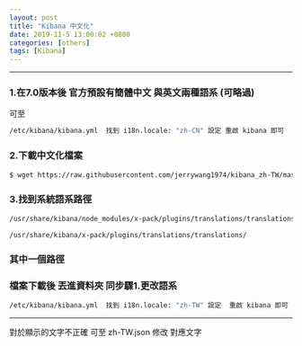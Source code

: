```yaml
---
layout: post
title: "Kibana 中文化"
date: 2019-11-5 13:00:02 +0800
categories: [others]
tags: [Kibana]
---
```


---

### 1.在7.0版本後 官方預設有簡體中文 與英文兩種語系 (可略過)

可至
```sh
/etc/kibana/kibana.yml  找到 i18n.locale: "zh-CN" 設定 重啟 kibana 即可
```

### 2.下載中文化檔案

```sh
$ wget https://raw.githubusercontent.com/jerrywang1974/kibana_zh-TW/master/zh-TW.json
```

### 3.找到系統語系路徑

```sh
/usr/share/kibana/node_modules/x-pack/plugins/translations/translations/

/usr/share/kibana/x-pack/plugins/translations/translations/
```

### 其中一個路徑

### 檔案下載後 丟進資料夾 同步驟1.更改語系

```sh
/etc/kibana/kibana.yml  找到 i18n.locale: "zh-TW" 設定  重啟 kibana 即可
```

---

對於顯示的文字不正確 可至 zh-TW.json 修改 對應文字






